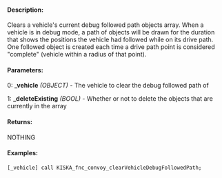 #### Description:
Clears a vehicle's current debug followed path objects array. When a vehicle is in debug mode, a path of objects will be drawn for the duration that shows the positions the vehicle had followed while on its drive path. One followed object is created each time a drive path point is considered "complete" (vehicle within a radius of that point).

#### Parameters:
0: **_vehicle** *(OBJECT)* - The vehicle to clear the debug followed path of

1: **_deleteExisting** *(BOOL)* - Whether or not to delete the objects that arecurrently in the array

#### Returns:
NOTHING

#### Examples:
```sqf
[_vehicle] call KISKA_fnc_convoy_clearVehicleDebugFollowedPath;
```

